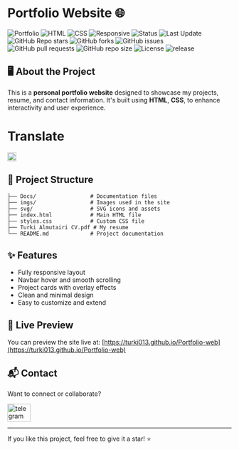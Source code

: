 # Portfolio Website 🌐

![Portfolio](https://img.shields.io/badge/Portfolio-Personal-informational?style=flat-square)
![HTML](https://img.shields.io/badge/Built%20with-HTML-orange?style=flat-square&logo=html5&logoColor=white)
![CSS](https://img.shields.io/badge/Built%20with-CSS-blue?style=flat-square&logo=css3&logoColor=white)
![Responsive](https://img.shields.io/badge/Responsive-Yes-brightgreen?style=flat-square)
![Status](https://img.shields.io/badge/Status-Live-brightgreen?style=flat-square&logo=vercel&logoColor=white)
![Last Update](https://img.shields.io/badge/Last_Update-Today-blue?style=flat-square&logo=github)
![GitHub Repo stars](https://img.shields.io/github/stars/turki013/Bank-System?style=social)
![GitHub forks](https://img.shields.io/github/forks/turki013/Bank-System?style=social)
![GitHub issues](https://img.shields.io/github/issues/turki013/Bank-System)
![GitHub pull requests](https://img.shields.io/github/issues-pr/turki013/portfolio-web)
![GitHub repo size](https://img.shields.io/github/repo-size/turki013/portfolio-web)
![License](https://img.shields.io/github/license/turki013/portfolio-web)
![release](https://img.shields.io/badge/release-v1.2.0-blue)

## 🖥️ About the Project

This is a **personal portfolio website** designed to showcase my projects, resume, and contact information. It's built using **HTML**, **CSS**, to enhance interactivity and user experience.

# **Translate**
[<img src="https://flagcdn.com/w40/sa.png" height="20"/>](Docs/README.ar.md)


## 📁 Project Structure

```
├── Docs/                 # Documentation files
├── imgs/                 # Images used in the site
├── svg/                  # SVG icons and assets
├── index.html            # Main HTML file
├── styles.css            # Custom CSS file
├── Turki Almutairi CV.pdf # My resume
└── README.md             # Project documentation
```

## ✨ Features

- Fully responsive layout
- Navbar hover and smooth scrolling
- Project cards with overlay effects
- Clean and minimal design
- Easy to customize and extend

## 📄 Live Preview

You can preview the site live at:
[https://turki013.github.io/Portfolio-web](https://turki013.github.io/Portfolio-web)

## 📬 Contact

Want to connect or collaborate?


<a href="https://t.me/DataScience18" target="_blank">
    <img src="https://raw.githubusercontent.com/maurodesouza/profile-readme-generator/master/src/assets/icons/social/telegram/default.svg" width="52" height="40" alt="telegram logo" />
  </a>

---

If you like this project, feel free to give it a star! ⭐️

